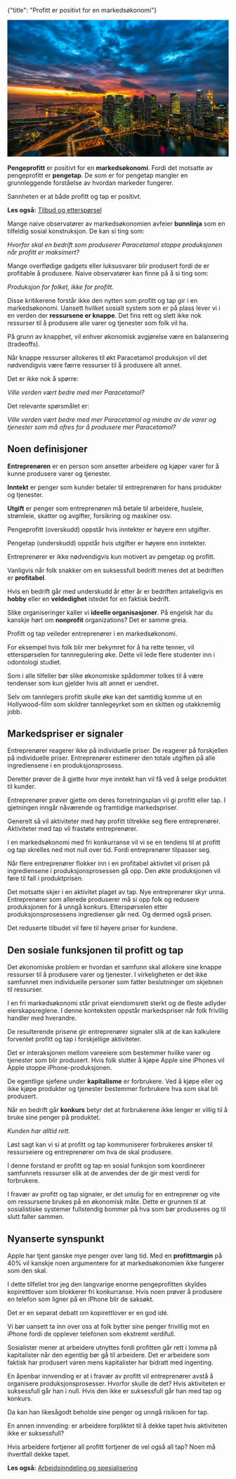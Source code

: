 {"title": "Profitt er positivt for en markedsøkonomi"}

![Skyline](./blogimages/skyline.jpg)

**Pengeprofitt** er positivt for en **markedsøkonomi**. Fordi det motsatte
av pengeprofitt er **pengetap**. De som er for pengetap mangler
en grunnleggende forståelse av hvordan markeder fungerer.

Sannheten er at både profitt og tap er positivt.

**Les også:**
[Tilbud og etterspørsel](/tilbud-og-ettersporsel)

Mange naive observatører av markedsøkonomien avfeier **bunnlinja**
som en tilfeldig sosial konstruksjon. De kan si ting som:

*Hvorfor skal en bedrift som produserer Paracetamol stoppe produksjonen når profitt er maksimert?*

Mange overflødige gadgets eller luksusvarer blir produsert fordi
de er profitable å produsere. Naive observatører kan finne på å si ting som:

*Produksjon for folket, ikke for profitt.*

Disse kritikerene forstår ikke den nytten som profitt og tap gir i en
markedsøkonomi. Uansett hvilket sosialt system som er på plass lever vi 
i en verden der **ressursene er knappe**. Det fins rett og slett ikke nok ressurser
til å produsere alle varer og tjenester som folk vil ha.

På grunn av knapphet, vil enhver økonomisk avgjørelse være en balansering (tradeoffs).

Når knappe ressurser allokeres til økt Paracetamol produksjon vil det nødvendigvis
være færre ressurser til å produsere alt annet.

Det er ikke nok å spørre:

*Ville verden vært bedre med mer Paracetamol?*

Det relevante spørsmålet er:

*Ville verden vært bedre med mer Paracetamol og mindre av de varer og tjenester som må ofres for å produsere mer Paracetamol?*

## Noen definisjoner

**Entreprenøren** er en person som ansetter arbeidere og kjøper varer for å kunne
produsere varer og tjenester.

**Inntekt** er penger som kunder betaler til entreprenøren for hans
produkter og tjenester.

**Utgift** er penger som entreprenøren må
betale til arbeidere, husleie, strømleie, skatter og avgifter,
forsikring og maskiner osv.

Pengeprofitt (overskudd) oppstår hvis inntekter er høyere enn utgifter.

Pengetap (underskudd) oppstår hvis utgifter er høyere enn inntekter.

Entreprenører er ikke nødvendigvis kun motivert av pengetap og profitt.

Vanligvis når folk snakker om en suksessfull bedrift menes
det at bedriften er **profitabel**.

Hvis en bedrift går med underskudd år etter år er bedriften
antakeligvis en **hobby** eller en **veldedighet** istedet for en faktisk bedrift.

Slike organiseringer kaller vi **ideelle organisasjoner**. På engelsk
har du kanskje hørt om **nonprofit** organizations? Det er samme greia.

Profitt og tap veileder entreprenører i en markedsøkonomi.

For eksempel hvis folk blir mer bekymret for å ha rette tenner, vil etterspørselen
for tannregulering øke. Dette vil lede flere studenter inn i 
odontologi studiet.

Som i alle tilfeller bør slike økonomiske spådommer tolkes til å
være tendenser som kun gjelder hvis alt annet er uendret.

Selv om tannlegers profitt skulle øke kan det samtidig komme ut en 
Hollywood-film som skildrer tannlegeyrket som en skitten og utakknemlig jobb.

## Markedspriser er signaler

Entreprenører reagerer ikke på individuelle priser. De reagerer
på forskjellen på individuelle priser. Entreprenører estimerer
den totale utgiften på alle ingrediensene i en produksjonsprosess.

Deretter prøver de å gjette hvor mye inntekt han vil få ved å selge
produktet til kunder.

Entreprenører prøver gjette om deres forretningsplan vil gi profitt
eller tap. I gjetningen inngår nåværende og framtidige markedspriser.

Generelt så vil aktiviteter med høy profitt tiltrekke seg flere
entreprenører. Aktiviteter med tap vil frastøte entreprenører.

I en markedsøkonomi med fri konkurranse vil vi se en tendens til at
profitt og tap skrelles ned mot null over tid. Fordi entreprenører
tilpasser seg.

Når flere entreprenører flokker inn i en profitabel aktivitet
vil prisen på ingrediensene i produksjonsprosessen gå opp. Den økte
produksjonen vil føre til fall i produktprisen.

Det motsatte skjer i en aktivitet plaget av tap. Nye entreprenører
skyr unna. Entreprenører som allerede produserer må si opp folk
og redusere produksjonen for å unngå konkurs. Etterspørselen
etter produksjonsprosessens ingredienser går ned. Og dermed også prisen.

Det reduserte tilbudet vil føre til høyere priser for kundene.

## Den sosiale funksjonen til profitt og tap

Det økonomiske problem er hvordan et samfunn skal allokere sine knappe
ressurser til å produsere varer og tjenester. I virkeligheten er det ikke
samfunnet men individuelle personer som fatter beslutninger om skjebnen til
ressurser.

I en fri markedsøkonomi står privat eiendomsrett sterkt og de fleste
adlyder eierskapsreglene. I denne konteksten
oppstår markedspriser når folk frivillig handler med hverandre.

De resulterende prisene gir entreprenører signaler slik at de kan kalkulere
forventet profitt og tap i forskjellige aktiviteter.

Det er interaksjonen mellom vareeiere som bestemmer hvilke varer og tjenester 
som blir produsert. Hvis folk slutter å kjøpe Apple sine iPhones vil
Apple stoppe iPhone-produksjonen.

De egentlige sjefene under **kapitalisme** er forbrukere. Ved å kjøpe
eller og ikke kjøpe produkter og tjenester bestemmer forbrukere hva som skal
bli produsert.

Når en bedrift går **konkurs** betyr det at forbrukerene ikke lenger er villig
til å bruke sine penger på produktet.

*Kunden har alltid rett.*

Løst sagt kan vi si at profitt og tap kommuniserer forbrukeres ønsker til
ressurseiere og entreprenører om hva de skal produsere.

I denne forstand er profitt og tap en sosial funksjon som koordinerer
samfunnets ressurser slik at de anvendes der de gir mest verdi
for forbrukere.

I fravær av profitt og tap signaler, er det umulig for en entreprenør og vite
om ressursene brukes på en økonomisk måte. Dette er grunnen til at
sosialistiske systemer fullstendig bommer på hva som bør produseres og til slutt faller sammen.

## Nyanserte synspunkt

Apple har tjent ganske mye penger over lang tid. Med en **profittmargin** på 40%
vil kanskje noen argumentere for at markedsøkonomien ikke fungerer som den skal.

I dette tilfellet tror jeg den langvarige enorme pengeprofitten skyldes 
kopirettlover som blokkerer fri konkurranse. Hvis noen prøver å produsere en
telefon som ligner på en iPhone blir de saksøkt.

Det er en separat debatt om kopirettlover er en god idé.

Vi bør uansett ta inn over oss at folk bytter sine penger frivillig mot en iPhone
fordi de opplever telefonen som ekstremt verdifull.

Sosialister mener at arbeidere utnyttes fordi profitten går rett i lomma på
kapitalister når den egentlig bør gå til arbeidere. Det er arbeidere
som faktisk har produsert varen mens kapitalister har bidratt med ingenting.

En åpenbar innvending er at i fravær av profitt vil entreprenører avstå å organisere
produksjonsprosesser. Hvorfor skulle de det? Hvis aktiviteten er suksessfull
går han i null. Hvis den ikke er suksessfull går han med tap og konkurs.

Da kan han likesågodt beholde sine penger og unngå risikoen for tap.

En annen innvending: er arbeidere forpliktet til å dekke tapet hvis aktiviteten ikke
er suksessfull?

Hvis arbeidere fortjener all profitt fortjener de vel også all tap? Noen må ihvertfall
dekke tapet.

**Les også:**
[Arbeidsinndeling og spesialisering](/arbeidsinndeling-og-spesialisering)
